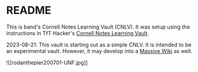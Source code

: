 # README

This is band's Cornell Notes Learning Vault (CNLV). It was setup
using the instructions in TfT Hacker's
[Cornell Notes Learning Vault](https://tfthacker.com/cornell-notes).  

2023-08-21: This vault is starting out as a simple CNLV. It is
intended to be an experimental vault. However, it may develop into a
[Massive Wiki](https://massive.wiki/) as well.  

![[rodanthepier200701-UNF.jpg]]  
